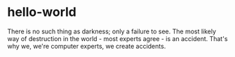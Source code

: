 # hello-world
 There is no such thing as darkness; only a failure to see. 
 The most likely way of destruction in the world - most experts agree - is an accident. That's why we, we're computer experts, we create accidents.
